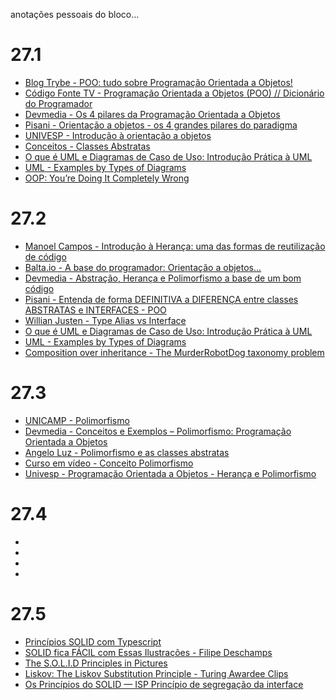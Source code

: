  anotações pessoais do bloco...

# 27.1

- [Blog Trybe - POO: tudo sobre Programação Orientada a Objetos!](https://blog.betrybe.com/tecnologia/poo-programacao-orientada-a-objetos/)
- [Código Fonte TV - Programação Orientada a Objetos (POO) // Dicionário do Programador](https://www.youtube.com/watch?v=QY0Kdg83orY)
- [Devmedia - Os 4 pilares da Programação Orientada a Objetos](https://www.devmedia.com.br/os-4-pilares-da-programacao-orientada-a-objetos/9264)
- [Pisani - Orientação a objetos - os 4 grandes pilares do paradigma](https://www.youtube.com/watch?v=1fXfDKtSip4)
- [UNIVESP - Introdução à orientação a objetos](https://www.youtube.com/watch?v=yhEqroz32Nk)
- [Conceitos - Classes Abstratas](https://www.devmedia.com.br/conceitos-classes-abstratas-programacao-orientada-a-objetos/18812)
- [O que é UML e Diagramas de Caso de Uso: Introdução Prática à UML](https://www.devmedia.com.br/o-que-e-uml-e-diagramas-de-caso-de-uso-introducao-pratica-a-uml/23408)
- [UML - Examples by Types of Diagrams](https://www.uml-diagrams.org/index-examples.html)
- [OOP: You’re Doing It Completely Wrong](https://vimeo.com/91672848?__s=xuey6qecxo2cunfuas8e)

# 27.2

- [Manoel Campos - Introdução à Herança: uma das formas de reutilização de código](https://manoelcampos.gitbooks.io/poo-java/content/chapter7.html)
- [Balta.io - A base do programador: Orientação a objetos...](https://www.youtube.com/watch?v=o5g986Wpd18)
- [Devmedia - Abstração, Herança e Polimorfismo a base de um bom código](https://www.youtube.com/watch?v=qiGTRJlCnlA)
- [Pisani - Entenda de forma DEFINITIVA a DIFERENÇA entre classes ABSTRATAS e INTERFACES - POO](https://www.youtube.com/watch?v=zJml-dDGLsI)
- [Willian Justen - Type Alias vs Interface](https://www.youtube.com/watch?v=PMhd1ebCGl8)
- [O que é UML e Diagramas de Caso de Uso: Introdução Prática à UML](https://www.devmedia.com.br/o-que-e-uml-e-diagramas-de-caso-de-uso-introducao-pratica-a-uml/23408)
- [UML - Examples by Types of Diagrams](https://www.uml-diagrams.org/index-examples.html)
- [Composition over inheritance - The MurderRobotDog taxonomy problem](https://medium.com/humans-create-software/the-murderrobotdog-taxonomy-problem-767eb1785731)

# 27.3

- [UNICAMP - Polimorfismo](https://www.dca.fee.unicamp.br/cursos/PooJava/polimorf/index.html)
- [Devmedia - Conceitos e Exemplos – Polimorfismo: Programação Orientada a Objetos](https://www.devmedia.com.br/conceitos-e-exemplos-polimorfismo-programacao-orientada-a-objetos/18701)
- [Angelo Luz - Polimorfismo e as classes abstratas](https://www.youtube.com/watch?v=eEYA89VI_R0)
- [Curso em vídeo - Conceito Polimorfismo](https://www.youtube.com/watch?v=9-3-RMEMcq4&t=149s)
- [Univesp - Programação Orientada a Objetos - Herança e Polimorfismo](https://www.youtube.com/watch?v=5WYOR9WlU38)


# 27.4

- []()
- []()
- []()
- []()

# 27.5

- [Princípios SOLID com Typescript](https://medium.com/@matheusbessa_44838/princ%C3%ADpios-solid-com-typescript-4f8a9d5d1ef8)
- [SOLID fica FÁCIL com Essas Ilustrações - Filipe Deschamps](https://www.youtube.com/watch?v=6SfrO3D4dHM)
- [The S.O.L.I.D Principles in Pictures](https://medium.com/backticks-tildes/the-s-o-l-i-d-principles-in-pictures-b34ce2f1e898)
- [Liskov: The Liskov Substitution Principle - Turing Awardee Clips](https://www.youtube.com/watch?v=-Z-17h3jG0A)
- [Os Princípios do SOLID — ISP Princípio de segregação da interface](https://medium.com/xp-inc/os-princ%C3%ADpios-do-solid-isp-princ%C3%ADpio-de-segrega%C3%A7%C3%A3o-da-interface-1822ebc802fd)